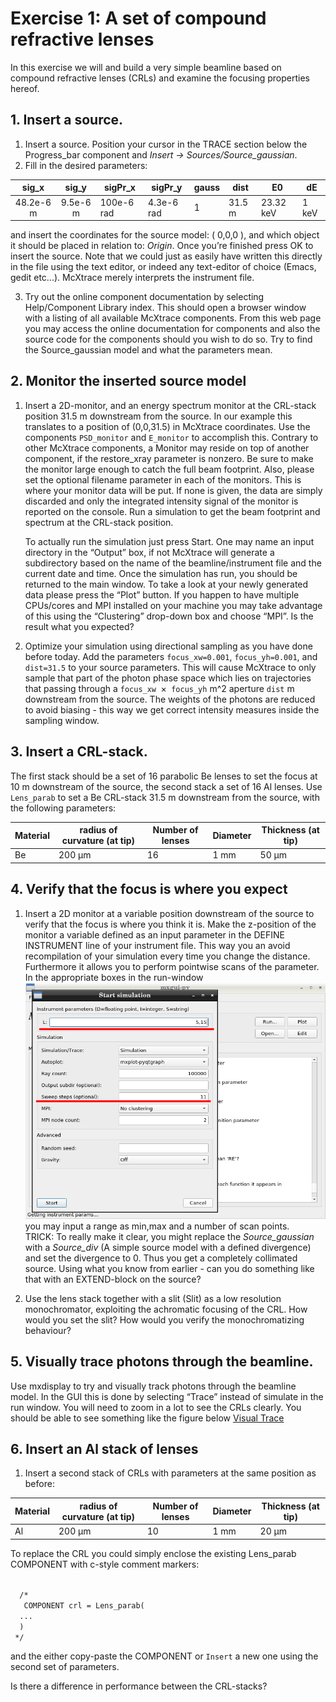 # Exercise 1: A set of compound refractive lenses
In this exercise we will and build a very simple beamline
based on compound refractive lenses (CRLs) and examine the focusing properties
hereof. 

## 1. Insert a source.
1. Insert a source. Position your cursor in the TRACE section below the
Progress_bar component and *Insert -> Sources/Source_gaussian*. 
1. Fill in the desired parameters:  

sig_x   | sig_y | sigPr_x | sigPr_y | gauss | dist | E0  | dE 
  :---:  | :---: | --- | --- | --- | --- | --- | ---
 48.2e-6 m | 9.5e-6 m | 100e-6 rad | 4.3e-6 rad |        1 |     31.5 m | 23.32 keV |   1 keV

and insert the coordinates for the source model: ( 0,0,0 ), and which object it should
be placed in relation to: *Origin*. Once you’re finished press OK to insert the source.
Note that we could just as easily have written this directly in the file using the text editor, or indeed any text-editor of
choice (Emacs, gedit etc...). McXtrace merely interprets the instrument file.
  
3. Try out the online component documentation by selecting Help/Component
 Library index. This should open a browser window with a listing of all
 available McXtrace components. From this web page you may access the online
 documentation for components and also the source code for the components
 should you wish to do so. Try to find the Source_gaussian model and what
 the parameters mean.

## 2. Monitor the inserted source model
1. Insert a 2D-monitor, and an energy spectrum monitor at the CRL-stack
   position 31.5 m downstream from the source. In our example this translates
   to a position of (0,0,31.5) in McXtrace coordinates. Use the components
   `PSD_monitor` and `E_monitor` to accomplish this. Contrary to other McXtrace
   components, a Monitor may reside on top of another component, if the
   restore_xray parameter is nonzero.
   Be sure to make the monitor large enough to catch the full beam footprint.
   Also, please set the optional filename parameter in each of the monitors.
   This is where your monitor data will be put. If none is given, the data are
   simply discarded and only the integrated intensity signal of the monitor is
   reported on the console. Run a simulation to get the beam footprint and spectrum at the
   CRL-stack position.
   
   To actually run the simulation just press Start. One may name an input
   directory in the “Output” box, if not McXtrace will generate a subdirectory
   based on the name of the beamline/instrument file and the current date and
   time. Once the simulation has run, you should be returned to the main
   window. To take a look at your newly generated data please press the “Plot”
   button. If you happen to have multiple CPUs/cores and MPI installed on your
   machine you may take advantage of this using the “Clustering” drop-down box
   and choose “MPI”.
   Is the result what you expected?

2. Optimize your simulation using directional sampling as you have done before today. Add the parameters
    `focus_xw=0.001`, `focus_yh=0.001`, and `dist=31.5` to your source parameters.
    This will cause McXtrace to only sample that part of the photon phase space
    which lies on trajectories that passing through a `focus_xw`  ×  `focus_yh` m^2
     aperture `dist` m downstream from the source. The weights
    of the photons are reduced to avoid biasing - this way we get correct
    intensity measures inside the sampling window.

## 3. Insert a CRL-stack.
The first stack should be a set of 16 parabolic Be lenses to set the focus at
10 m downstream of the source, the second stack a set of 16 Al lenses. Use
`Lens_parab` to set a Be CRL-stack 31.5 m downstream from the source, with the
following parameters:

Material |radius of curvature (at tip) | Number of lenses | Diameter | Thickness (at tip) 
--- | --- | --- | --- | ---
Be   | 200 &mu;m |   16 | 1 mm   | 50 &mu;m

## 4. Verify that the focus is where you expect

 1. Insert a 2D monitor at a variable position downstream of the source to
    verify that the focus is where you think it is. Make the z-position of the
    monitor a variable defined as an input parameter in the DEFINE INSTRUMENT
    line of your instrument file. This way you an avoid recompilation of your
    simulation every time you change the distance. Furthermore it allows you to
    perform pointwise scans of the parameter. In the appropriate boxes in the
    run-window ![scans](images/scan_L.png?raw=true "") you may input a range as min,max and a number of
    scan points.  
    TRICK: To really make it clear, you might replace the *Source_gaussian* with a *Source_div* (A 
    simple source model with a defined divergence) and set the divergence to 0. Thus you get a
    completely collimated source. Using what you know from earlier - can you do something
    like that with an EXTEND-block on the source?
    
 2. Use the lens stack together with a slit (Slit) as a low resolution
    monochromator, exploiting the achromatic focusing of the CRL. How would you
    set the slit? How would you verify the monochromatizing behaviour?

## 5. Visually trace photons through the beamline.

Use mxdisplay to try and visually track photons through the beamline model. In
the GUI this is done by selecting “Trace” instead of simulate in the run
window. You will need to zoom in a lot to see the CRLs clearly. You should be
able to see something like the figure below
[Visual Trace](images/trace.png)

## 6. Insert an Al stack of lenses

 1. Insert a second stack of CRLs with parameters at the same position as
    before:

Material | radius of curvature (at tip)  |   Number of lenses |   Diameter    |  Thickness (at tip)
--- | --- | --- | --- | ---
 Al   |     200 &mu;m            |       10|      1 mm      |    20 &mu;m

 To replace the CRL you could simply enclose the existing Lens_parab  COMPONENT with c-style comment markers:
 
 <code>
  /*
   COMPONENT crl = Lens_parab(
  ...
  )
 */
</code>

 and the either copy-paste the COMPONENT or `Insert` a new one using the second set of parameters.

 Is there a difference in performance between the CRL-stacks?
